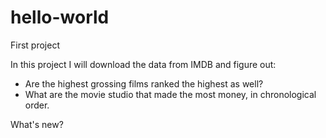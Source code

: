 # hello-world
First project

In this project I will download the data from IMDB and figure out:
- Are the highest grossing films ranked the highest as well?
- What are the movie studio that made the most money, in chronological order. 

What's new?
